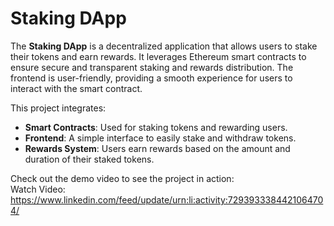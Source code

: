 # Staking DApp

The **Staking DApp** is a decentralized application that allows users to stake their tokens and earn rewards. It leverages Ethereum smart contracts to ensure secure and transparent staking and rewards distribution. The frontend is user-friendly, providing a smooth experience for users to interact with the smart contract.

This project integrates:
- **Smart Contracts**: Used for staking tokens and rewarding users.
- **Frontend**: A simple interface to easily stake and withdraw tokens.
- **Rewards System**: Users earn rewards based on the amount and duration of their staked tokens.

Check out the demo video to see the project in action:  
Watch Video: https://www.linkedin.com/feed/update/urn:li:activity:7293933384421064704/
